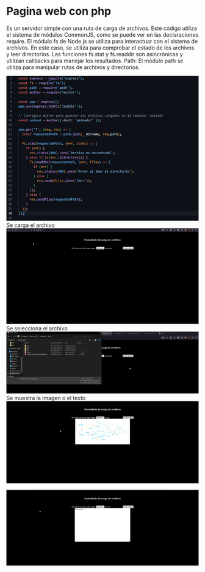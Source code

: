 # Pagina web con php
Es un servidor simple con una ruta de carga de archivos.
Este código utiliza el sistema de módulos CommonJS, como se puede ver en las declaraciones require.
El módulo fs de Node.js se utiliza para interactuar con el sistema de archivos. En este caso, se utiliza para comprobar el estado de los archivos y leer directorios.
Las funciones fs.stat y fs.readdir son asincrónicas y utilizan callbacks para manejar los resultados.
Path: El módulo path se utiliza para manipular rutas de archivos y directorios.

![alt text](https://github.com/TheoBM5/ProgramacioInternet/blob/main/trabajo04/src/img1.png)
Se carga el archivo 
![alt text](https://github.com/TheoBM5/ProgramacioInternet/blob/main/trabajo04/src/img2.png)
Se selecciona el archivo
![alt text](https://github.com/TheoBM5/ProgramacioInternet/blob/main/trabajo04/src/img3.png)
Se muestra la imagen o el texto
![alt text](https://github.com/TheoBM5/ProgramacioInternet/blob/main/trabajo04/src/img4.png)

![alt text](https://github.com/TheoBM5/ProgramacioInternet/blob/main/trabajo04/src/img5.png)
